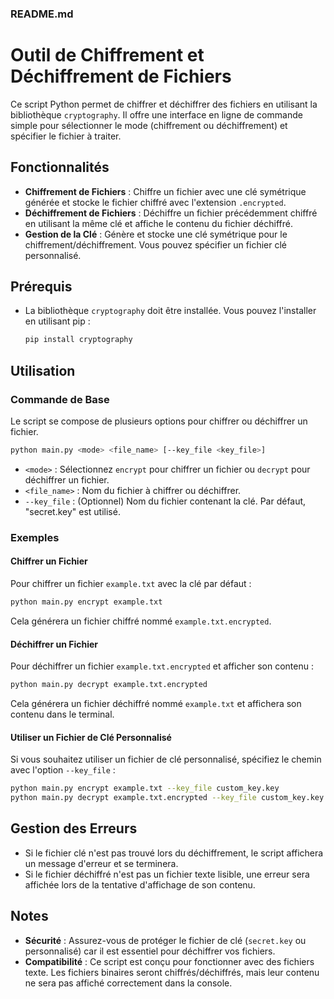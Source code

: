 ### README.md

# Outil de Chiffrement et Déchiffrement de Fichiers

Ce script Python permet de chiffrer et déchiffrer des fichiers en utilisant la bibliothèque `cryptography`. Il offre une interface en ligne de commande simple pour sélectionner le mode (chiffrement ou déchiffrement) et spécifier le fichier à traiter.

## Fonctionnalités

- **Chiffrement de Fichiers** : Chiffre un fichier avec une clé symétrique générée et stocke le fichier chiffré avec l'extension `.encrypted`.
- **Déchiffrement de Fichiers** : Déchiffre un fichier précédemment chiffré en utilisant la même clé et affiche le contenu du fichier déchiffré.
- **Gestion de la Clé** : Génère et stocke une clé symétrique pour le chiffrement/déchiffrement. Vous pouvez spécifier un fichier clé personnalisé.

## Prérequis

- La bibliothèque `cryptography` doit être installée. Vous pouvez l'installer en utilisant pip :
  ```bash
  pip install cryptography
  ```

## Utilisation

### Commande de Base

Le script se compose de plusieurs options pour chiffrer ou déchiffrer un fichier.

```bash
python main.py <mode> <file_name> [--key_file <key_file>]
```

- `<mode>` : Sélectionnez `encrypt` pour chiffrer un fichier ou `decrypt` pour déchiffrer un fichier.
- `<file_name>` : Nom du fichier à chiffrer ou déchiffrer.
- `--key_file` : (Optionnel) Nom du fichier contenant la clé. Par défaut, "secret.key" est utilisé.

### Exemples

#### Chiffrer un Fichier

Pour chiffrer un fichier `example.txt` avec la clé par défaut :

```bash
python main.py encrypt example.txt
```

Cela générera un fichier chiffré nommé `example.txt.encrypted`.

#### Déchiffrer un Fichier

Pour déchiffrer un fichier `example.txt.encrypted` et afficher son contenu :

```bash
python main.py decrypt example.txt.encrypted
```

Cela générera un fichier déchiffré nommé `example.txt` et affichera son contenu dans le terminal.

#### Utiliser un Fichier de Clé Personnalisé

Si vous souhaitez utiliser un fichier de clé personnalisé, spécifiez le chemin avec l'option `--key_file` :

```bash
python main.py encrypt example.txt --key_file custom_key.key
python main.py decrypt example.txt.encrypted --key_file custom_key.key
```

## Gestion des Erreurs

- Si le fichier clé n'est pas trouvé lors du déchiffrement, le script affichera un message d'erreur et se terminera.
- Si le fichier déchiffré n'est pas un fichier texte lisible, une erreur sera affichée lors de la tentative d'affichage de son contenu.

## Notes

- **Sécurité** : Assurez-vous de protéger le fichier de clé (`secret.key` ou personnalisé) car il est essentiel pour déchiffrer vos fichiers.
- **Compatibilité** : Ce script est conçu pour fonctionner avec des fichiers texte. Les fichiers binaires seront chiffrés/déchiffrés, mais leur contenu ne sera pas affiché correctement dans la console.
